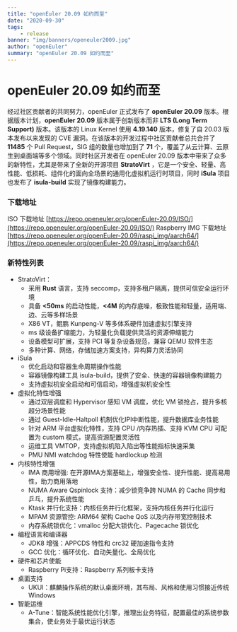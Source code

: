 ```yaml
---
title: "openEuler 20.09 如约而至"
date: "2020-09-30"
tags:
    - release
banner: "img/banners/openeuler2009.jpg"
author: "openEuler"
summary: "openEuler 20.09 如约而至"
---
```


<ClientOnly>
  <news-newsHeader />
</ClientOnly>

<div class="markdown">

# openEuler 20.09 如约而至

经过社区贡献者的共同努力，openEuler 正式发布了 **openEuler 20.09** 版本。根据版本计划，**openEuler 20.09** 版本属于创新版本而非 **LTS (Long Term Support)** 版本。该版本的 Linux Kernel 使用 **4.19.140** 版本，修复了自 20.03 版本发布以来发现的 CVE 漏洞。在该版本的开发过程中社区贡献者总共合并了 **11485** 个 Pull Request，SIG 组的数量也增加到了 **71** 个，覆盖了从云计算、云原生到桌面端等多个领域。同时社区开发者在 openEuler 20.09 版本中带来了众多的新特性，尤其是带来了全新的开源项目 **StratoVirt** ，它是一个安全、轻量、高性能、低损耗、组件化的面向全场景的通用化虚拟机运行时项目，同时 **iSula** 项目也发布了 **isula-build** 实现了镜像构建能力。

### 下载地址
ISO 下载地址 [https://repo.openeuler.org/openEuler-20.09/ISO/](https://repo.openeuler.org/openEuler-20.09/ISO/)
Raspberry IMG 下载地址 [https://repo.openeuler.org/openEuler-20.09/raspi_img/aarch64/](https://repo.openeuler.org/openEuler-20.09/raspi_img/aarch64/)

### 新特性列表
- StratoVirt：
    - 采用 **Rust** 语言，支持 seccomp，支持多租户隔离，提供可信安全运行环境
    - 具备 **<50ms** 的启动性能，**<4M** 的内存底噪，极致性能和轻量，适用端、边、云等多样场景
    - X86 VT，鲲鹏 Kunpeng-V 等多体系硬件加速虚拟引擎支持
    - ms 级设备扩缩能力，为轻量化负载提供灵活的资源伸缩能力
    - 设备模型可扩展，支持 PCI 等复杂设备规范，兼容 QEMU 软件生态
    - 多种计算、网络，存储加速方案支持，异构算力灵活协同
- iSula
    - 优化启动和容器生命周期操作性能
    - 容器镜像构建工具 isula-build，提供了安全、快速的容器镜像构建能力
    - 支持虚拟机安全启动和可信启动，增强虚拟机安全性
- 虚拟化特性增强
    - 通过双层调度和 Hypervisor 感知 VM 调度，优化 VM 锁抢占，提升多核超分场景性能
    - 通过 Guest-Idle-Haltpoll 机制优化IPI中断性能，提升数据库业务性能
    - 针对 ARM 平台虚拟化特性，支持 CPU /内存热插、支持 KVM CPU 可配置为 custom 模式，提高资源配置灵活性
    - 运维工具 VMTOP，支持虚拟机陷入陷出等性能指标快速采集
    - PMU NMI watchdog 特性使能 hardlockup 检测
- 内核特性增强
    - IMA 商用增强: 在开源IMA方案基础上，增强安全性、提升性能、提高易用性，助力商用落地
    - NUMA Aware Qspinlock 支持：减少锁竞争跨 NUMA 的 Cache 同步和乒乓，提升系统性能
    - Ktask 并行化支持：内核任务并行化框架，支持内核任务并行化运行
    - MPAM 资源管控: ARM64 架构 Cache QoS 以及内存带宽控制技术
    - 内存系统锁优化：vmalloc 分配大锁优化、Pagecache 锁优化
- 编程语言和编译器
    - JDK8 增强：APPCDS 特性和 crc32 硬加速指令支持
    - GCC 优化：循环优化、自动矢量化、全局优化
- 硬件和芯片使能
    - Raspberry Pi支持：Raspberry 系列板卡支持
- 桌面支持
    - UKUI：麒麟操作系统的默认桌面环境，其布局、风格和使用习惯接近传统 Windows
- 智能运维
    - A-Tune：智能系统性能优化引擎，推理出业务特征，配置最佳的系统参数集合，使业务处于最优运行状态

</div>
